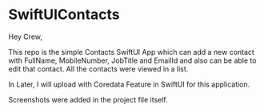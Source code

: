 # SwiftUIContacts

Hey Crew,

This repo is the simple Contacts SwiftUI App which can add a new contact with FullName, MobileNumber, JobTitle and EmailId and also can be able to edit that contact.
All the contacts were viewed in a list.

In Later, I will upload with Coredata Feature in SwiftUI for this application.

Screenshots were added in the project file itself.

